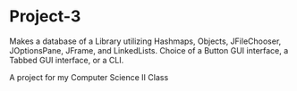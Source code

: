 # Project-3
Makes a database of a Library utilizing Hashmaps, Objects, JFileChooser, JOptionsPane, JFrame, and LinkedLists. Choice of a Button GUI interface, a Tabbed GUI interface, or a CLI.

A project for my Computer Science II Class
